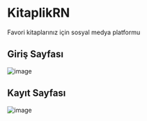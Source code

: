 # KitaplikRN

Favori kitaplarınız için sosyal medya platformu

## Giriş Sayfası
![image](https://github.com/Zecky-dev/KitaplikRN/assets/77771717/3220a96c-747c-45cb-b5b0-26522a561de3)

## Kayıt Sayfası
![image](https://github.com/Zecky-dev/KitaplikRN/assets/77771717/5d5082e3-014e-45cb-809f-92069edafca6)

